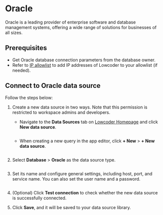 # Oracle

Oracle is a leading provider of enterprise software and database management systems, offering a wide range of solutions for businesses of all sizes.

## Prerequisites

* Get Oracle database connection parameters from the database owner.
* Refer to [IP allowlist](../configure-ip-allowlists.md) to add IP addresses of Lowcoder to your allowlist (if needed).

## Connect to Oracle data source

Follow the steps below:

1. Create a new data source in two ways. Note that this permission is restricted to workspace admins and developers.
   *   Navigate to the **Data Sources** tab on [Lowcoder Homepage](https://openblocks.dev) and click **New data source**.&#x20;

       <figure><img src="../../.gitbook/assets/db-1.PNG" alt=""><figcaption></figcaption></figure>
   *   When creating a new query in the app editor, click **+ New** > **+ New data source**.&#x20;

       <figure><img src="../../.gitbook/assets/db-2.PNG" alt=""><figcaption></figcaption></figure>
2.  Select **Database** > **Oracle** as the data source type. &#x20;

    <figure><img src="../../.gitbook/assets/oracle-1.png" alt=""><figcaption></figcaption></figure>
3.  Set its name and configure general settings, including host, port, and service name. You can also set the user name and a password.&#x20;

    <figure><img src="../../.gitbook/assets/oracle-2.png" alt=""><figcaption></figcaption></figure>
4. (Optional) Click **Test connection** to check whether the new data source is successfully connected.
5. Click **Save**, and it will be saved to your data source library.

